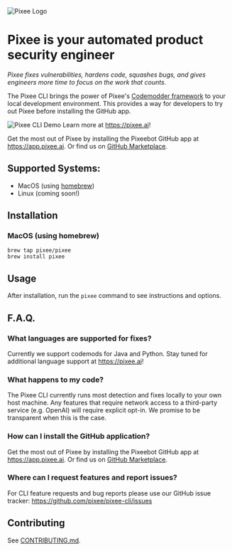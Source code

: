 <picture>
  <source media="(prefers-color-scheme: dark)" srcset="img/dark_mode_logo.png">
  <source media="(prefers-color-scheme: light)" srcset="img/light_mode_logo.png">
  <img alt="Pixee Logo" src="https://github.com/pixee/pixee-cli/raw/main/img/light_mode_logo.png">
</picture>

# Pixee is your automated product security engineer

*Pixee fixes vulnerabilities, hardens code, squashes bugs, and gives
engineers more time to focus on the work that counts.*

The Pixee CLI brings the power of Pixee's [Codemodder framework](https://codemodder.io) to your local development environment. This provides a way for developers to try out Pixee before installing the GitHub app.

![Pixee CLI Demo](https://github.com/pixee/pixee-cli/raw/main/img/demo.gif)
Learn more at https://pixee.ai! 

Get the most out of Pixee by installing the Pixeebot GitHub app at
https://app.pixee.ai. Or find us on [GitHub Marketplace](https://github.com/apps/pixeebot). 

## Supported Systems:
* MacOS (using [homebrew](https://brew.sh))
* Linux (coming soon!)

## Installation

### MacOS (using homebrew)

```
brew tap pixee/pixee
brew install pixee
```

## Usage

After installation, run the `pixee` command to see instructions and options.

## F.A.Q.

### What languages are supported for fixes?
Currently we support codemods for Java and Python. Stay tuned for additional language support at https://pixee.ai!

### What happens to my code?
The Pixee CLI currently runs most detection and fixes locally to your own host machine. Any features that require network access to a third-party service (e.g. OpenAI) will require explicit opt-in. We promise to be transparent when this is the case.

### How can I install the GitHub application?
Get the most out of Pixee by installing the Pixeebot GitHub app at https://app.pixee.ai. Or find us on [GitHub Marketplace](https://github.com/apps/pixeebot).

### Where can I request features and report issues?
For CLI feature requests and bug reports please use our GitHub issue tracker: https://github.com/pixee/pixee-cli/issues


## Contributing
See [CONTRIBUTING.md](CONTRIBUTING.md).
